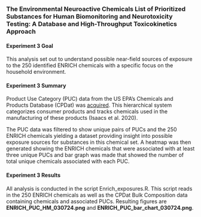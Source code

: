 ### The Environmental Neuroactive Chemicals List of Prioritized Substances for Human Biomonitoring and Neurotoxicity Testing: A Database and High-Throughput Toxicokinetics Approach 

#### Experiment 3 Goal
This analysis set out to understand possible near-field sources of exposure to the 250 identified ENRICH chemicals with a specific focus on the household environment.


#### Experiment 3 Summary
Product Use Category (PUC) data from the US EPA’s Chemicals and Products Database (CPDat) was [acquired](https://comptox.epa.gov/chemexpo). This hierarchical system categorizes consumer products and tracks chemicals used in the manufacturing of these products (Isaacs et al. 2020). 

The PUC data was filtered to show unique pairs of PUCs and the 250 ENRICH chemicals yielding a dataset providing insight into possible exposure sources for substances in this chemical set. A heatmap was then generated showing the ENRICH chemicals that were associated with at least three unique PUCs and bar graph was made that showed the number of total unique chemicals associated with each PUC.

#### Experiment 3 Results
All analysis is conducted in the script Enrich_exposures.R. This script reads in the 250 ENRICH chemicals as well as the CPDat Bulk Composition data containing chemicals and associated PUCs. Resulting figures are **ENRICH_PUC_HM_030724.png** and **ENRICH_PUC_bar_chart_030724.png**.

